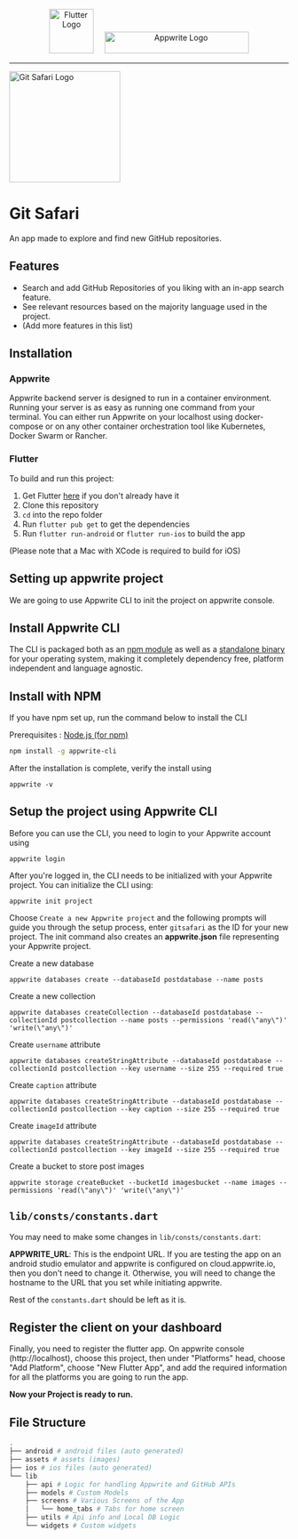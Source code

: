 <p  align="center">
<a  href="https://flutter.dev"  target="_blank"><img  height="80"  src="https://pixlok.com/wp-content/uploads/2021/05/flutter-logo.jpg"  alt="Flutter Logo"></a> <a>&nbsp;&nbsp;&nbsp;</a>
<a  href="https://appwrite.io"  target="_blank"><img  width="260"  height="39"  src="https://appwrite.io/images/github-logo.png"  alt="Appwrite Logo"></a>
<hr>
<img  height="200"   src="assets/logo/gitsafari_logo.png"  alt="Git Safari Logo">    
</p>

# Git Safari

An app made to explore and find new GitHub repositories.

## Features

- Search and add GitHub Repositories of you liking with an in-app search feature.
- See relevant resources based on the majority language used in the project.
- (Add more features in this list)
## Installation

### Appwrite

Appwrite backend server is designed to run in a container environment. Running your server is as easy as running one command from your terminal. You can either run Appwrite on your localhost using docker-compose or on any other container orchestration tool like Kubernetes, Docker Swarm or Rancher.

### Flutter

To build and run this project:

1. Get Flutter [here](https://docs.flutter.dev/get-started/install) if you don't already have it
2. Clone this repository
3. `cd` into the repo folder
4. Run `flutter pub get` to get the dependencies
5. Run `flutter run-android` or `flutter run-ios` to build the app

(Please note that a Mac with XCode is required to build for iOS)

## Setting up appwrite project

We are going to use Appwrite CLI to init the project on appwrite console.

## Install Appwrite CLI

The CLI is packaged both as an [npm module](https://www.npmjs.com/package/appwrite-cli) as well as a [standalone binary](https://github.com/appwrite/sdk-for-cli/releases/latest) for your operating system, making it completely dependency free, platform independent and language agnostic.

## Install with NPM

If you have npm set up, run the command below to install the CLI

Prerequisites : [Node.js (for npm)](https://nodejs.org/en/download)

```bash
npm install -g appwrite-cli
```


After the installation is complete, verify the install using

```cli
appwrite -v
```

## Setup the project using Appwrite CLI

Before you can use the CLI, you need to login to your Appwrite account using

```cli
appwrite login
```

After you're logged in, the CLI needs to be initialized with your Appwrite project. You can initialize the CLI using:

```cli
appwrite init project
```

Choose `Create a new Appwrite project` and the following prompts will guide you through the setup process, enter `gitsafari` as the ID for your new project. The init command also creates an **appwrite.json** file representing your Appwrite project.

Create a new database

```cli
appwrite databases create --databaseId postdatabase --name posts
```

Create a new collection

```cli
appwrite databases createCollection --databaseId postdatabase --collectionId postcollection --name posts --permissions 'read(\"any\")' 'write(\"any\")'
```

Create `username` attribute

```cli
appwrite databases createStringAttribute --databaseId postdatabase --collectionId postcollection --key username --size 255 --required true
```

Create `caption` attribute

```cli
appwrite databases createStringAttribute --databaseId postdatabase --collectionId postcollection --key caption --size 255 --required true
```

Create `imageId` attribute

```cli
appwrite databases createStringAttribute --databaseId postdatabase --collectionId postcollection --key imageId --size 255 --required true
```

Create a bucket to store post images

```cli
appwrite storage createBucket --bucketId imagesbucket --name images --permissions 'read(\"any\")' 'write(\"any\")'
```

## `lib/consts/constants.dart`

You may need to make some changes in `lib/consts/constants.dart`:

**APPWRITE_URL**: This is the endpoint URL. If you are testing the app on an android studio emulator and appwrite is configured on cloud.appwrite.io, then you don't need to change it. Otherwise, you will need to change the hostname to the URL that you set while initiating appwrite.

Rest of the `constants.dart` should be left as it is.

## Register the client on your dashboard

Finally, you need to register the flutter app. On appwrite console (http://localhost), choose this project, then under "Platforms" head, choose "Add Platform", choose "New Flutter App", and add the required information for all the platforms you are going to run the app.

**Now your Project is ready to run.**

## File Structure

```bash
.
├── android # android files (auto generated)
├── assets # assets (images)
├── ios # ios files (auto generated)
└── lib
    ├── api # Logic for handling Appwrite and GitHub APIs
    ├── models # Custom Models
    ├── screens # Various Screens of the App
    │   └── home_tabs # Tabs for home screen
    ├── utils # Api info and Local DB Logic
    └── widgets # Custom widgets
```
